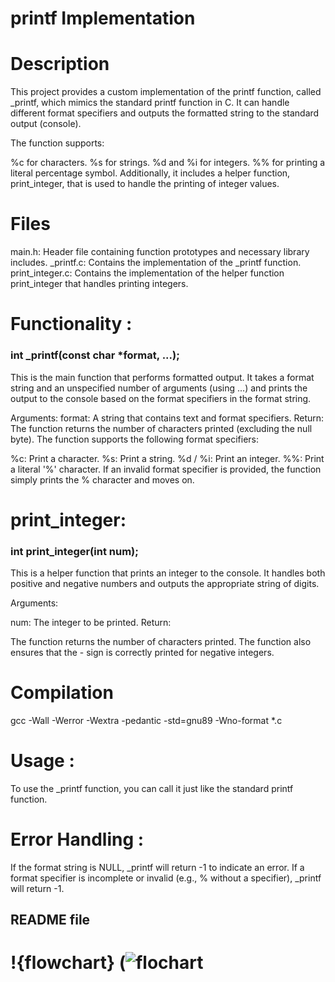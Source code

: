 # printf Implementation
# Description


This project provides a custom implementation of the printf function, called _printf, which mimics the standard printf function in C. It can handle different format specifiers and outputs the formatted string to the standard output (console).

The function supports:

%c for characters.
%s for strings.
%d and %i for integers.
%% for printing a literal percentage symbol.
Additionally, it includes a helper function, print_integer, that is used to handle the printing of integer values.

# Files 

main.h: Header file containing function prototypes and necessary library includes.
_printf.c: Contains the implementation of the _printf function.
print_integer.c: Contains the implementation of the helper function print_integer that handles printing integers.

# Functionality : 

<h3> int _printf(const char *format, ...);</h3>

This is the main function that performs formatted output. It takes a format string and an unspecified number of arguments (using ...) and prints the output to the console based on the format specifiers in the format string.

Arguments:
format: A string that contains text and format specifiers.
Return:
The function returns the number of characters printed (excluding the null byte).
The function supports the following format specifiers:

%c: Print a character.
%s: Print a string.
%d / %i: Print an integer.
%%: Print a literal '%' character.
If an invalid format specifier is provided, the function simply prints the % character and moves on.


# print_integer:

<h3> int print_integer(int num);</h3>

This is a helper function that prints an integer to the console. It handles both positive and negative numbers and outputs the appropriate string of digits.

Arguments:

num: The integer to be printed.
Return:

The function returns the number of characters printed.
The function also ensures that the - sign is correctly printed for negative integers.





# Compilation

gcc -Wall -Werror -Wextra -pedantic -std=gnu89 -Wno-format *.c


# Usage : 

To use the _printf function, you can call it just like the standard printf function.

# Error Handling :

If the format string is NULL, _printf will return -1 to indicate an error.
If a format specifier is incomplete or invalid (e.g., % without a specifier), _printf will return -1.

## README file
# !{flowchart} (![flochart](<Capture d’écran 1446-05-30 à 01.37.22 Petite.jpeg>)